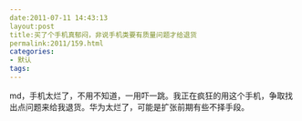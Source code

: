 ```yaml
---
date:2011-07-11 14:43:13
layout:post
title:买了个手机真郁闷，非说手机类要有质量问题才给退货
permalink:2011/159.html
categories:
- 默认
tags:
---
```



md，手机太烂了，不用不知道，一用吓一跳。我正在疯狂的用这个手机，争取找出点问题来给我退货。华为太烂了，可能是扩张前期有些不择手段。